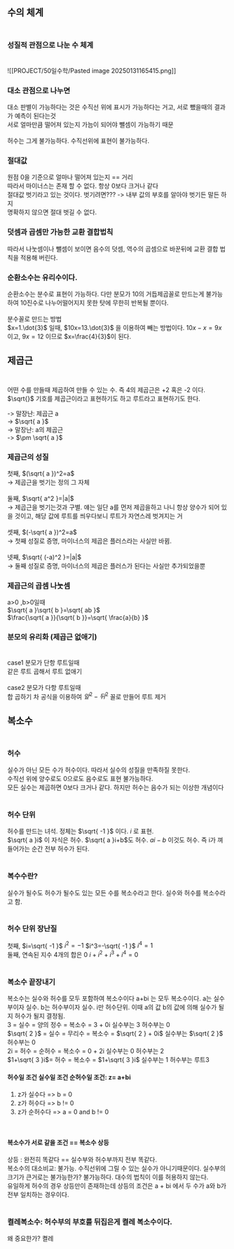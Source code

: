 ## 수의 체계<br><br>

### 성질적 관점으로 나눈 수 체계<br><br>

![[PROJECT/50일수학/Pasted image 20250131165415.png]]

### 대소 관점으로 나누면<br>
대소 판별이 가능하다는 것은 수직선 위에 표시가 가능하다는 거고, 서로 뺐을때의 결과가 예측이 된다는것<br>
서로 얼마만큼 떨어져 있는지 가늠이 되어야 뺄셈이 가능하기 때문<br>
<br>
허수는 그게 불가능하다. 수직선위에 표현이 불가능하다.<br>

### 절대값<br>
원점 0을 기준으로 얼마나 떨어져 있는지 == 거리<br>
따라서 마이너스는 존재 할 수 없다. 항상 0보다 크거나 같다<br>
절대값  벗기라고 있는 것이다. 벗기려면??? -> 내부 값의 부호를 알아야 벗기든 말든 하지<br>
명확하지 않으면 절대 벗길 수 없다.<br>

### 덧셈과 곱셈만 가능한 교환 결합법칙<br>
따라서 나눗셈이나 뺄셈이 보이면 음수의 덧셈, 역수의 곱셈으로 바꾼뒤에 교환 결합 법칙을 적용해 버린다.

### 순환소수는 유리수이다.<br>
순환소수는 분수로 표현이 가능하다. 다만 분모가 10의 거듭제곱꼴로 만드는게 불가능하여 10진수로 나누어떨어지지 못한 탓에 무한히 반복될 뿐이다.<br>
<br>
분수꼴로 만드는 방법<br>
$x=1.\dot{3}$ 일때, $10x=13.\dot{3}$ 을 이용하여 빼는 방법이다. $10x-x=9x$ 이고, $9x=12$ 이므로 $x=\frac{4}{3}$이 된다.<br>

## 제곱근<br><br>

어떤 수를 만들때 제곱하여 만들 수 있는 수. 즉 4의 제곱근은 +2 혹은 -2 이다.<br>
$\sqrt{}$ 기호를 제곱근이라고 표현하기도 하고 루트라고 표현하기도 한다.<br>

-> 말장난: 제곱근 a<br>
-> $\sqrt{ a }$<br>
-> 말장난: a의 제곱근<br>
-> $\pm \sqrt{ a }$<br>

### 제곱근의 성질<br>

첫째, $(\sqrt{ a })^2=a$<br>
-> 제곱근을 벗기는 정의 그 자체<br>
<br>
둘째, $\sqrt{ a^2 }=|a|$<br>
-> 제곱근을 벗기는것과 구별. 얘는 일단 a를 먼저 제곱을하고 나니 항상 양수가 되어 있을 것이고, 해당 값에 루트를 씌우다보니 루트가 자연스레 벗겨지는 거<br>
<br>
셋째,  $(-\sqrt{ a })^2=a$<br>
-> 첫째 성질로 증명, 마이너스의 제곱은 플러스라는 사실만 바뀜.<br>
<br>
넷째, $\sqrt{ (-a)^2 }=|a|$<br>
-> 둘째 성질로 증명, 마이너스의 제곱은 플러스가 된다는 사실만 추가되었을뿐 <br>

### 제곱근의 곱셈 나눗셈<br>
a>0 ,b>0일때 <br>
$\sqrt{ a }\sqrt{ b }=\sqrt{ ab }$<br>
$\frac{\sqrt{ a }}{\sqrt{ b }}=\sqrt{ \frac{a}{b} }$<br>

### 분모의 유리화 (제곱근 없애기)<br><br>
case1 분모가 단항 루트일때 <br>
같은 루트 곱해서 루트 없애기<br><br>
case2 분모가 다항 루트일때<br>
합 곱하기 차 공식을 이용하여 $앞^2-뒤^2$ 꼴로 만들어 루트 제거<br>

## 복소수<br><br>
### 허수<br>
실수가 아닌 모든 수가 허수이다. 따라서 실수의 성질을 만족하질 못한다. <br>
수직선 위에 양수로도 0으로도 음수로도 표현 불가능하다. <br>
모든 실수는 제곱하면 0보다 크거나 같다. 하지만 허수는 음수가 되는 이상한 개념이다<br><br>
### 허수 단위<br>
허수를 만드는 녀석. 정체는 $\sqrt{ -1 }$ 이다. $i$ 로 표현.<br>
$\sqrt{ a }i$ 이 자식은 허수. $\sqrt{ a }i+b$도 허수. $ai-b$ 이것도 허수. 즉 i가 껴들어가는 순간 전부 허수가 된다.<br><br>
### 복수수란?<br>
실수가 될수도 허수가 될수도 있는 모든 수를 복소수라고 한다. 실수와 허수를 복소수라고 함. <br><br>
### 허수 단위 장난질<br>
첫째, $i=\sqrt{ -1 }$  $i^2=-1$  $i^3=-\sqrt{ -1 }$  $i^4=1$<br>
둘째, 연속된 지수 4개의 합은 0 $i+i^2 +i^3+i^4 = 0$<br><br>

### 복소수 끝장내기<br>
복소수는 실수와 허수를 모두 포함하여 복소수이다 a+bi 는 모두 복소수이다. a는 실수부이자 실수. b는 허수부이자 실수. i만 허수단위. 이때 a의 값 b의 값에 의해 실수가 될지 허수가 될지 결정됨.<br>
3 = 실수 = 양의 정수 = 복소수 = 3 + 0i 실수부는 3 허수부는 0<br>
$\sqrt{ 2 }$ = 실수 = 무리수 = 복소수 = $\sqrt{ 2 } + 0i$ 실수부는 $\sqrt{ 2 }$ 허수부는 0<br>
2i = 허수 = 순허수 = 복소수 = 0 + 2i 실수부는 0 허수부는 2<br>
$1+\sqrt{ 3 }i$= 허수 = 복소수 = $1+\sqrt{ 3 }i$ 실수부는 1 허수부는 루트3<br>

#### 허수일 조건 실수일 조건 순허수일 조건: z= a+bi<br>
1. z가 실수다 => b = 0
2. z가 허수다 => b != 0
3. z가 순허수다 => a = 0 and b != 0

<br>

#### 복소수가 서로 같을 조건 == 복소수 상등<br>
상등 : 완전히 똑같다 == 실수부와 허수부까지 전부 똑같다.<br>
복소수의 대소비교: 불가능. 수직선위에 그릴 수 있는 실수가 아니기때문이다. 실수부의 크기가 큰거로는 불가능한가? 불가능하다. 대수의 법칙이 이를 허용하지 않는다. <br>
유일하게 허수의 경우 상등만이 존재하는데 상등의 조건은 a + bi 에서 두 수가 a와 b가 전부 일치하는 경우이다.<br><br>

### 켤레복소수: 허수부의 부호를 뒤집은게 켤레 복소수이다.<br>
왜 중요한가? 켤레

